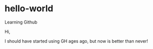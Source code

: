 # hello-world
Learning Github

Hi,

I should have started using GH ages ago, but now is better than never!
